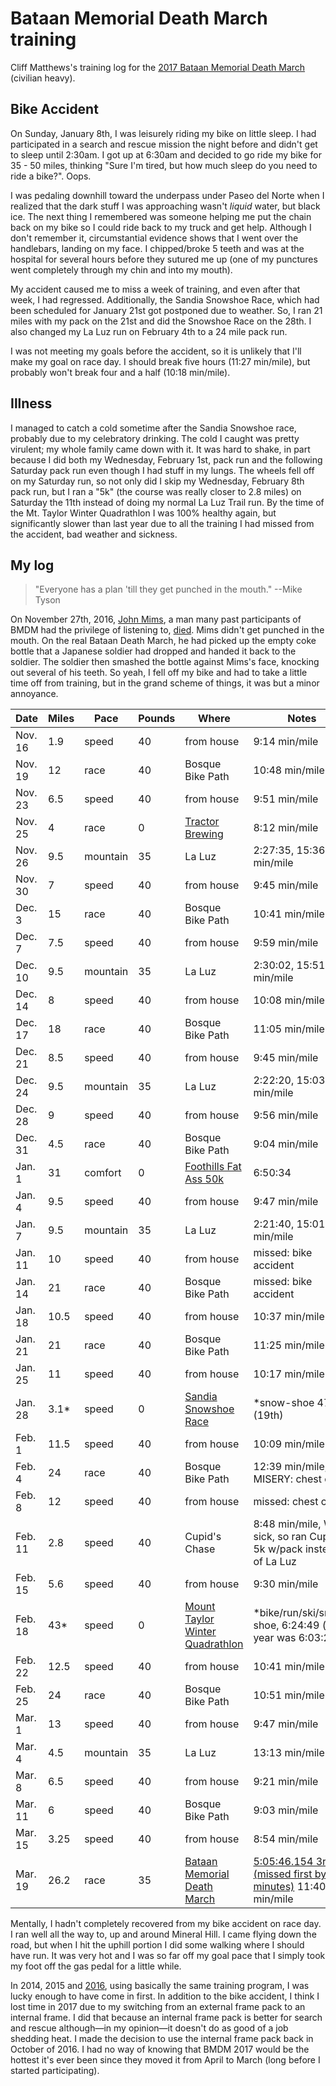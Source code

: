 # Bataan Memorial Death March training

Cliff Matthews's training log for the [2017 Bataan
Memorial Death March](http://bataanmarch.com) (civilian heavy).

## Bike Accident

On Sunday, January 8th, I was leisurely riding my bike on little sleep.
I had participated in a search and rescue mission the night before and
didn't get to sleep until 2:30am.  I got up at 6:30am and decided to go
ride my bike for 35 - 50 miles, thinking "Sure I'm tired, but how much
sleep do you need to ride a bike?".  Oops.

I was pedaling downhill toward the underpass under Paseo del Norte when
I realized that the dark stuff I was approaching wasn't _liquid_ water,
but black ice.  The next thing I remembered was someone helping me put
the chain back on my bike so I could ride back to my truck and get help.
Although I don't remember it, circumstantial evidence shows that I went
over the handlebars, landing on my face.  I chipped/broke 5 teeth and
was at the hospital for several hours before they sutured me up (one of my
punctures went completely through my chin and into my mouth).

My accident caused me to miss a week of training, and even after that
week, I had regressed.  Additionally, the Sandia Snowshoe
Race, which had been scheduled for January 21st got postponed due to weather.
So, I ran 21 miles with my pack on the 21st and did the Snowshoe Race
on the 28th.  I also changed my La Luz run on February 4th to a 24
mile pack run.

I was not meeting my goals before the accident, so it is unlikely that
I'll make my goal on race day.  I should break five hours (11:27
min/mile), but probably won't break four and a half (10:18 min/mile).


## Illness

I managed to catch a cold sometime after the Sandia Snowshoe race,
probably due to my celebratory drinking.  The cold I caught was pretty
virulent; my whole family came down with it.  It was
hard to shake, in part because I did both my Wednesday, February 1st,
pack run and the following Saturday pack run even though I had stuff
in my lungs.  The wheels fell off on my Saturday run, so not only did
I skip my Wednesday, February 8th pack run, but I ran a "5k" (the
course was really closer to 2.8 miles) on Saturday the 11th instead
of doing my normal La Luz Trail run.  By the time of the Mt. Taylor
Winter Quadrathlon I was 100% healthy again, but significantly slower
than last year due to all the training I had missed from the accident,
bad weather and sickness.

## My log

> "Everyone has a plan 'till they get punched in the mouth."
> --Mike Tyson

On November 27th, 2016, [John
Mims](http://pilotonline.com/news/local/bataan-death-march-survivor-shares-story-at-memorial-walk/article_564865f6-9148-5da1-910d-1f216728a1f4.html),
a man many past participants of BMDM had the privilege of listening to,
[died](http://www.thepilot.com/news/hardship-cruelty-didn-t-blacken-john-mims-heart/article_02d8ab40-b56e-11e6-931e-87ffe1798689.html). Mims
didn't get punched in the mouth. On the real Bataan Death March, he
had picked up the empty coke bottle that a Japanese soldier had
dropped and handed it back to the soldier.  The soldier then smashed
the bottle against Mims's face, knocking out several of his teeth.  So
yeah, I fell off my bike and had to take a little time off from
training, but in the grand scheme of things, it was but a minor
annoyance.


|Date|Miles|Pace|Pounds|Where|Notes|
|----|-----|----|------|-----|-----|
|Nov. 16|1.9|speed|40|from house|9:14 min/mile|
|Nov. 19|12|race|40|Bosque Bike Path|10:48 min/mile|
|Nov. 23|6.5|speed|40|from house|9:51 min/mile|
|Nov. 25|4|race|0|[Tractor Brewing](https://www.webscorer.com/racedetails?raceid=90484)|8:12 min/mile|
|Nov. 26|9.5|mountain|35|La Luz|2:27:35, 15:36 min/mile|
|Nov. 30|7|speed|40|from house|9:45 min/mile|
|Dec. 3|15|race|40|Bosque Bike Path|10:41 min/mile|
|Dec. 7|7.5|speed|40|from house|9:59 min/mile|
|Dec. 10|9.5|mountain|35|La Luz|2:30:02, 15:51 min/mile|
|Dec. 14|8|speed|40|from house|10:08 min/mile|
|Dec. 17|18|race|40|Bosque Bike Path|11:05 min/mile|
|Dec. 21|8.5|speed|40|from house|9:45 min/mile|
|Dec. 24|9.5|mountain|35|La Luz|2:22:20, 15:03 min/mile|
|Dec. 28|9|speed|40|from house|9:56 min/mile|
|Dec. 31|4.5|race|40|Bosque Bike Path|9:04 min/mile|
|Jan. 1|31|comfort|0|[Foothills Fat Ass 50k](https://newmexicofa50k.wordpress.com/foothills-50k/)|6:50:34|
|Jan. 4|9.5|speed|40|from house|9:47 min/mile|
|Jan. 7|9.5|mountain|35|La Luz|2:21:40, 15:01 min/mile|
|Jan. 11|10|speed|40|from house|missed: bike accident|
|Jan. 14|21|race|40|Bosque Bike Path|missed: bike accident|
|Jan. 18|10.5|speed|40|from house|10:37 min/mile|
|Jan. 21|21|race|40|Bosque Bike Path|11:25 min/mile|
|Jan. 25|11|speed|40|from house|10:17 min/mile|
|Jan. 28|3.1*|speed|0|[Sandia Snowshoe Race](http://www.sandiasnowshoe.com)|*snow-shoe 47:50 (19th)|
|Feb. 1|11.5|speed|40|from house|10:09 min/mile|
|Feb. 4|24|race|40|Bosque Bike Path|12:39 min/mile, MISERY: chest cold|
|Feb. 8|12|speed|40|from house|missed: chest cold|
|Feb. 11|2.8|speed|40|Cupid's Chase|8:48 min/mile, Was sick, so ran Cupid's 5k w/pack instead of La Luz|
|Feb. 15|5.6|speed|40|from house|9:30 min/mile|
|Feb. 18|43*|speed|0|[Mount Taylor Winter Quadrathlon](http://www.mttaylorquad.org)|*bike/run/ski/snow-shoe, 6:24:49 (last year was 6:03:28)|
|Feb. 22|12.5|speed|40|from house|10:41 min/mile|
|Feb. 25|24|race|40|Bosque Bike Path|10:51 min/mile|
|Mar. 1|13|speed|40|from house|9:47 min/mile|
|Mar. 4|4.5|mountain|35|La Luz|13:13 min/mile|
|Mar. 8|6.5|speed|40|from house|9:21 min/mile|
|Mar. 11|6|speed|40|Bosque Bike Path|9:03 min/mile|
|Mar. 15|3.25|speed|40|from house|8:54 min/mile|
|Mar. 19|26.2|race|35|[Bataan Memorial Death March](http://bataanmarch.com/register/civilian-individual/)|[5:05:46.154 3rd (missed first by two minutes)](http://www.itsyourrace.com/Results/6574/2017/40955/3994) 11:40 min/mile|

Mentally, I hadn't completely recovered from my bike accident on race
day. I ran well all the way to, up and around Mineral Hill.  I came
flying down the road, but when I hit the uphill portion I did some
walking where I should have run.  It was very hot and I was so far off
my goal pace that I simply took my foot off the gas pedal for a little
while.

In 2014, 2015 and
[2016](http://www.itsyourrace.com/Results/6574/2016/35464/1524), using
basically the same training program, I was lucky enough to have come
in first.  In addition to the bike accident, I think I lost time in 2017
due to my switching from an external frame pack to an internal frame.  I
did that because an internal frame pack is better for search and rescue
although&mdash;in my opinion&mdash;it doesn't do as good of a job shedding
heat.  I made the decision to use the internal frame pack back in October
of 2016.  I had no way of knowing that BMDM 2017 would be the hottest it's
ever been since they moved it from April to March (long before I started
participating).
